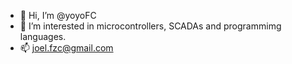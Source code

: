 - 👋 Hi, I’m @yoyoFC
- 👀 I’m interested in microcontrollers, SCADAs and programmimg languages. 
- 📫 joel.fzc@gmail.com

<!---
yoyoFC/yoyoFC is a ✨ special ✨ repository because its `README.md` (this file) appears on your GitHub profile.
You can click the Preview link to take a look at your changes.
--->
